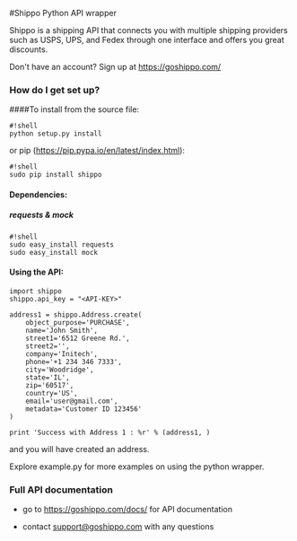 #Shippo Python API wrapper

Shippo is a shipping API that connects you with multiple shipping providers such as USPS, UPS, and Fedex through one interface and offers you great discounts.

Don't have an account? Sign up at https://goshippo.com/


### How do I get set up? ###

####To install from the source file:

```
#!shell
python setup.py install
```

or pip (https://pip.pypa.io/en/latest/index.html):
```
#!shell
sudo pip install shippo
``` 

#### Dependencies:

##### requests & mock

```
#!shell
sudo easy_install requests
sudo easy_install mock
``` 

#### Using the API:

```
import shippo
shippo.api_key = "<API-KEY>"

address1 = shippo.Address.create(
    object_purpose='PURCHASE',
    name='John Smith',
    street1='6512 Greene Rd.',
    street2='',
    company='Initech',
    phone='+1 234 346 7333',
    city='Woodridge',
    state='IL',
    zip='60517',
    country='US',
    email='user@gmail.com',
    metadata='Customer ID 123456'
)

print 'Success with Address 1 : %r' % (address1, )
```

and you will have created an address. 

Explore example.py for more examples on using the python wrapper.

### Full API documentation ###

* go to https://goshippo.com/docs/ for API documentation

* contact support@goshippo.com with any questions
